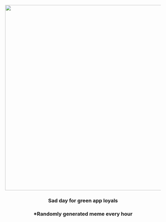 <p align="center">
        <img src="https://i.redd.it/ae2cveceywv91.jpg" width="600" height="600">
        </p>
        <h3 align="center">Sad day for green app loyals</h3>
        <h3 align="center">*Randomly generated meme every hour</h3>
    